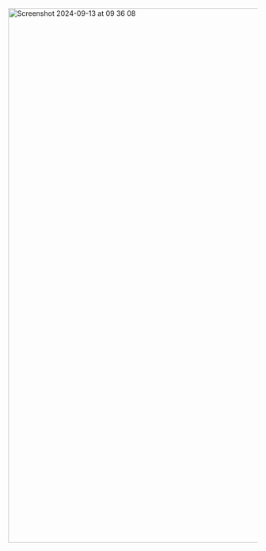 <img width="1079" alt="Screenshot 2024-09-13 at 09 36 08" src="https://github.com/user-attachments/assets/fe67d558-a6ca-4674-929f-53106c4d3753">
